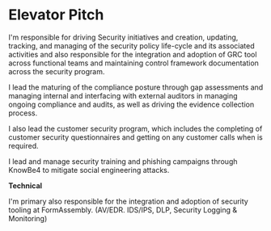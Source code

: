 # Elevator Pitch

I'm responsible for driving Security initiatives and creation, updating, tracking, and managing of the security policy life-cycle and its associated activities and also responsible for the integration and adoption of GRC tool across functional teams and maintaining control framework documentation across the security program.

I lead the maturing of the compliance posture through gap assessments and managing internal and interfacing with external auditors in managing ongoing compliance and audits, as well as driving the evidence collection process.

I also lead the customer security program, which includes the completing of customer security questionnaires and getting on any customer calls when is required.

I lead and manage security training and phishing campaigns through KnowBe4 to mitigate social engineering attacks.

**Technical**

I'm primary also responsible for the integration and adoption of security tooling at FormAssembly. (AV/EDR. IDS/IPS, DLP, Security Logging & Monitoring)

